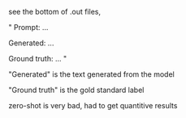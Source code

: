 see the bottom of .out files, 

"
Prompt: ...

Generated: ... 

Ground truth: ...
"

"Generated" is the text generated from the model

"Ground truth" is the gold standard label


zero-shot is very bad, had to get quantitive results
